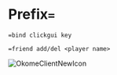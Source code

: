 # Prefix`=`
`=bind clickgui key`

`=friend add/del <player name>`

![OkomeClientNewIcon](https://user-images.githubusercontent.com/97835611/196939570-2251f1a6-094b-4b0c-b839-fa23bf9f1b43.png)
